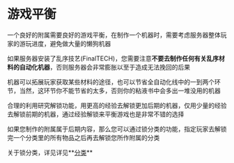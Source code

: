 # 游戏平衡

一个良好的附属需要良好的游戏平衡，在制作一个机器时，需要考虑服务器整体玩家的游玩进度，避免做大量的懒狗机器

如果服务器安装了乱序技艺(FinalTECH)，您需要注意**不要去制作任何有关乱序材料的自动化机器**，否则服务器会非常膨胀以至于造成无法挽回的后果

机器可以拓展玩家获取某些材料的途径，也可以节省全自动化线中的一到两个环节，当然，这环节你不能节省的太多，否则你的粘液书中会多出一堆没用的机器

合理的利用研究解锁功能，用更高的经验去解锁更加后期的机器，仅用少量的经验去解锁前期的机器，通过经验解锁来平衡游戏也是非常不错的选择

如果您制作的附属属于后期内容，那么您可以通过锁分类的功能，指定玩家去解锁完一个分类里的所有物品之后再去解锁您所作附属的分类

关于锁分类，详见详见**[分类](./Categories)**